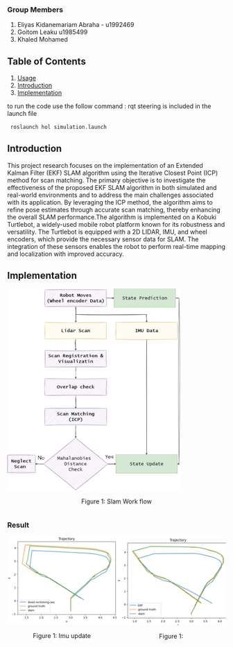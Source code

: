 
### Group Members 
   1. Eliyas Kidanemariam Abraha - u1992469
   2. Goitom Leaku  u1985499
   3. Khaled Mohamed 
## Table of Contents
1. [Usage](#usage)
2. [Introduction](#introduction)
3. [Implementation](#features)

 to run the code use the follow command : rqt steering is included in the launch file   

 ```sh
  roslaunch hol simulation.launch
  ```
  
## Introduction
This project research focuses on the implementation  of an Extended Kalman Filter (EKF) SLAM algorithm using the Iterative Closest Point (ICP) method
for scan matching. The primary objective is to investigate the effectiveness of the proposed EKF SLAM algorithm in both simulated and real-world environments and to address the main challenges associated with its application. By leveraging the ICP method, the algorithm aims to refine pose estimates through accurate scan matching, thereby enhancing the overall SLAM performance.The algorithm is implemented on a Kobuki Turtlebot, a widely-used mobile robot platform known for its robustness and versatility. The Turtlebot is equipped with a 2D LIDAR, IMU, and wheel encoders, which provide the necessary sensor data for SLAM. The integration of these sensors enables the robot to perform real-time mapping and localization with improved accuracy.
## Implementation 
<div style="display: flex; justify-content: center;">
    <div style="flex: 1;">
        <img src="./media/ICP/SLAM W.png" alt="Figure 1" width="400"/>
        <p style="text-align: center;">Figure 1: Slam Work flow </p>
    </div>
   
</div>


### Result 
<div style="display: flex; justify-content: center;">
    <div style="flex: 1;">
        <img src="./media/ICP/+IMU(1).png" alt="Figure 1" width="400"/>
        <p style="text-align: center;">Figure 1: Imu update </p>
    </div>
    <div style="flex: 1;">
        <img src="./media/ICP/0.8_meter.png" alt="Figure 1" width="400"/>
        <p style="text-align: center;">Figure 1: </p>
    </div>
   
</div>


### 

